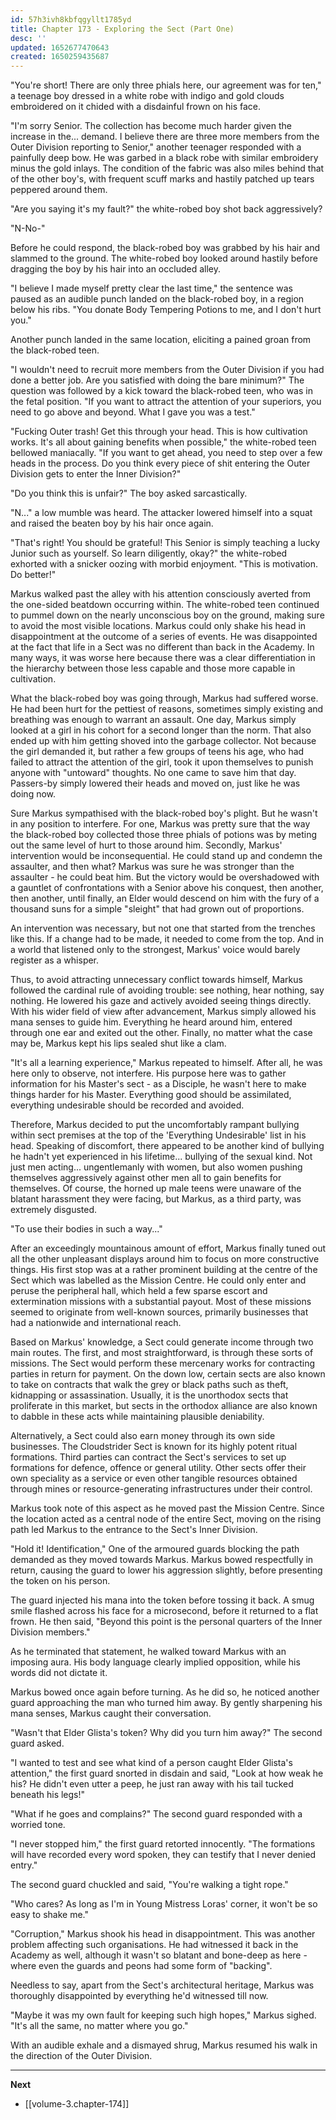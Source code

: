 ```yaml
---
id: 57h3ivh8kbfqgyllt1785yd
title: Chapter 173 - Exploring the Sect (Part One)
desc: ''
updated: 1652677470643
created: 1650259435687
---
```


"You're short! There are only three phials here, our agreement was for ten," a teenage boy dressed in a white robe with indigo and gold clouds embroidered on it chided with a disdainful frown on his face.

"I'm sorry Senior. The collection has become much harder given the increase in the... demand. I believe there are three more members from the Outer Division reporting to Senior," another teenager responded with a painfully deep bow. He was garbed in a black robe with similar embroidery minus the gold inlays. The condition of the fabric was also miles behind that of the other boy's, with frequent scuff marks and hastily patched up tears peppered around them.

"Are you saying it's my fault?" the white-robed boy shot back aggressively?

"N-No-"

Before he could respond, the black-robed boy was grabbed by his hair and slammed to the ground. The white-robed boy looked around hastily before dragging the boy by his hair into an occluded alley.

"I believe I made myself pretty clear the last time," the sentence was paused as an audible punch landed on the black-robed boy, in a region below his ribs. "You donate Body Tempering Potions to me, and I don't hurt you."

Another punch landed in the same location, eliciting a pained groan from the black-robed teen.

"I wouldn't need to recruit more members from the Outer Division if you had done a better job. Are you satisfied with doing the bare minimum?" The question was followed by a kick toward the black-robed teen, who was in the fetal position. "If you want to attract the attention of your superiors, you need to go above and beyond. What I gave you was a test."

"Fucking Outer trash! Get this through your head. This is how cultivation works. It's all about gaining benefits when possible," the white-robed teen bellowed maniacally. "If you want to get ahead, you need to step over a few heads in the process. Do you think every piece of shit entering the Outer Division gets to enter the Inner Division?"

"Do you think this is unfair?" The boy asked sarcastically.

"N..." a low mumble was heard. The attacker lowered himself into a squat and raised the beaten boy by his hair once again.

"That's right! You should be grateful! This Senior is simply teaching a lucky Junior such as yourself. So learn diligently, okay?" the white-robed exhorted with a snicker oozing with morbid enjoyment. "This is motivation. Do better!"

Markus walked past the alley with his attention consciously averted from the one-sided beatdown occurring within. The white-robed teen continued to pummel down on the nearly unconscious boy on the ground, making sure to avoid the most visible locations. Markus could only shake his head in disappointment at the outcome of a series of events. He was disappointed at the fact that life in a Sect was no different than back in the Academy. In many ways, it was worse here because there was a clear differentiation in the hierarchy between those less capable and those more capable in cultivation.

What the black-robed boy was going through, Markus had suffered worse. He had been hurt for the pettiest of reasons, sometimes simply existing and breathing was enough to warrant an assault. One day, Markus simply looked at a girl in his cohort for a second longer than the norm. That also ended up with him getting shoved into the garbage collector. Not because the girl demanded it, but rather a few groups of teens his age, who had failed to attract the attention of the girl, took it upon themselves to punish anyone with "untoward" thoughts. No one came to save him that day. Passers-by simply lowered their heads and moved on, just like he was doing now.

Sure Markus sympathised with the black-robed boy's plight. But he wasn't in any position to interfere. For one, Markus was pretty sure that the way the black-robed boy collected those three phials of potions was by meting out the same level of hurt to those around him. Secondly, Markus' intervention would be inconsequential. He could stand up and condemn the assaulter, and then what? Markus was sure he was stronger than the assaulter - he could beat him. But the victory would be overshadowed with a gauntlet of confrontations with a Senior above his conquest, then another, then another, until finally, an Elder would descend on him with the fury of a thousand suns for a simple "sleight" that had grown out of proportions.

An intervention was necessary, but not one that started from the trenches like this. If a change had to be made, it needed to come from the top. And in a world that listened only to the strongest, Markus' voice would barely register as a whisper.

Thus, to avoid attracting unnecessary conflict towards himself, Markus followed the cardinal rule of avoiding trouble: see nothing, hear nothing, say nothing. He lowered his gaze and actively avoided seeing things directly. With his wider field of view after advancement, Markus simply allowed his mana senses to guide him. Everything he heard around him, entered through one ear and exited out the other. Finally, no matter what the case may be, Markus kept his lips sealed shut like a clam.

"It's all a learning experience," Markus repeated to himself. After all, he was here only to observe, not interfere. His purpose here was to gather information for his Master's sect - as a Disciple, he wasn't here to make things harder for his Master. Everything good should be assimilated, everything undesirable should be recorded and avoided.

Therefore, Markus decided to put the uncomfortably rampant bullying within sect premises at the top of the 'Everything Undesirable' list in his head. Speaking of discomfort, there appeared to be another kind of bullying he hadn't yet experienced in his lifetime... bullying of the sexual kind. Not just men acting... ungentlemanly with women, but also women pushing themselves aggressively against other men all to gain benefits for themselves. Of course, the horned up male teens were unaware of the blatant harassment they were facing, but Markus, as a third party, was extremely disgusted.

"To use their bodies in such a way..."

After an exceedingly mountainous amount of effort, Markus finally tuned out all the other unpleasant displays around him to focus on more constructive things. His first stop was at a rather prominent building at the centre of the Sect which was labelled as the Mission Centre. He could only enter and peruse the peripheral hall, which held a few sparse escort and extermination missions with a substantial payout. Most of these missions seemed to originate from well-known sources, primarily businesses that had a nationwide and international reach. 

Based on Markus' knowledge, a Sect could generate income through two main routes. The first, and most straightforward, is through these sorts of missions. The Sect would perform these mercenary works for contracting parties in return for payment. On the down low, certain sects are also known to take on contracts that walk the grey or black paths such as theft, kidnapping or assassination. Usually, it is the unorthodox sects that proliferate in this market, but sects in the orthodox alliance are also known to dabble in these acts while maintaining plausible deniability.

Alternatively, a Sect could also earn money through its own side businesses. The Cloudstrider Sect is known for its highly potent ritual formations. Third parties can contract the Sect's services to set up formations for defence, offence or general utility. Other sects offer their own speciality as a service or even other tangible resources obtained through mines or resource-generating infrastructures under their control. 

Markus took note of this aspect as he moved past the Mission Centre. Since the location acted as a central node of the entire Sect, moving on the rising path led Markus to the entrance to the Sect's Inner Division.

"Hold it! Identification," One of the armoured guards blocking the path demanded as they moved towards Markus. Markus bowed respectfully in return, causing the guard to lower his aggression slightly, before presenting the token on his person.

The guard injected his mana into the token before tossing it back. A smug smile flashed across his face for a microsecond, before it returned to a flat frown. He then said, "Beyond this point is the personal quarters of the Inner Division members."

As he terminated that statement, he walked toward Markus with an imposing aura. His body language clearly implied opposition, while his words did not dictate it.

Markus bowed once again before turning. As he did so, he noticed another guard approaching the man who turned him away. By gently sharpening his mana senses, Markus caught their conversation.

"Wasn't that Elder Glista's token? Why did you turn him away?" The second guard asked.

"I wanted to test and see what kind of a person caught Elder Glista's attention," the first guard snorted in disdain and said, "Look at how weak he his? He didn't even utter a peep, he just ran away with his tail tucked beneath his legs!"

"What if he goes and complains?" The second guard responded with a worried tone.

"I never stopped him," the first guard retorted innocently. "The formations will have recorded every word spoken, they can testify that I never denied entry."

The second guard chuckled and said, "You're walking a tight rope."

"Who cares? As long as I'm in Young Mistress Loras' corner, it won't be so easy to shake me."

"Corruption," Markus shook his head in disappointment. This was another problem affecting such organisations. He had witnessed it back in the Academy as well, although it wasn't so blatant and bone-deep as here - where even the guards and peons had some form of "backing".

Needless to say, apart from the Sect's architectural heritage, Markus was thoroughly disappointed by everything he'd witnessed till now.

"Maybe it was my own fault for keeping such high hopes," Markus sighed. "It's all the same, no matter where you go."

With an audible exhale and a dismayed shrug, Markus resumed his walk in the direction of the Outer Division.

____

**Next**
* [[volume-3.chapter-174]]